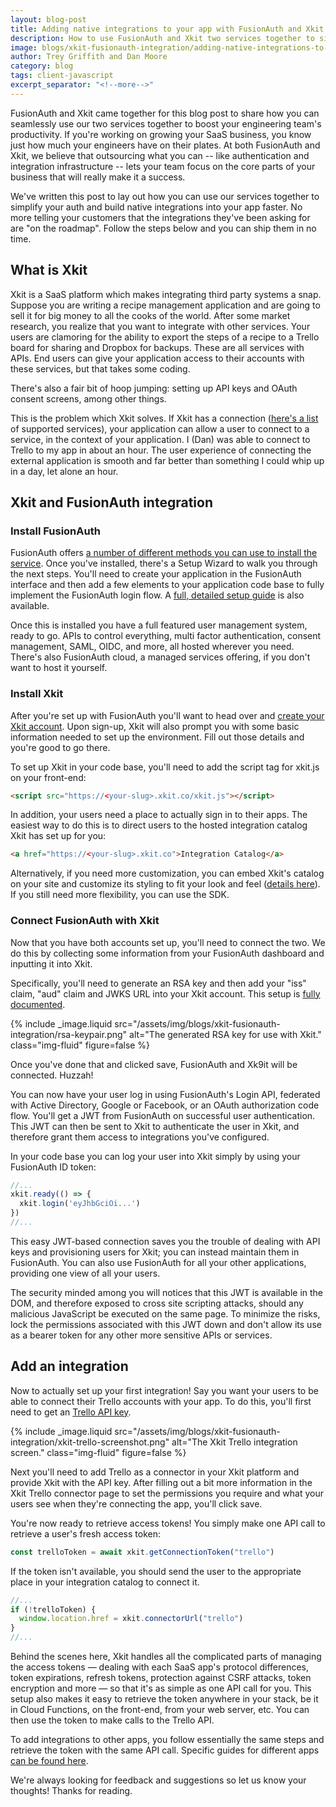 ```yaml
---
layout: blog-post
title: Adding native integrations to your app with FusionAuth and Xkit
description: How to use FusionAuth and Xkit two services together to simplify auth and integration development.
image: blogs/xkit-fusionauth-integration/adding-native-integrations-to-your-app-with-fusionauth-and-xkit-header-image.png
author: Trey Griffith and Dan Moore
category: blog
tags: client-javascript 
excerpt_separator: "<!--more-->"
---
```



FusionAuth and Xkit came together for this blog post to share how you can seamlessly use our two services together to boost your engineering team's productivity. If you're working on growing your SaaS business, you know just how much your engineers have on their plates. At both FusionAuth and Xkit, we believe that outsourcing what you can -- like authentication and integration infrastructure -- lets your team focus on the core parts of your business that will really make it a success.

<!--more-->

We've written this post to lay out how you can use our services together to simplify your auth and build native integrations into your app faster. No more telling your customers that the integrations they've been asking for are "on the roadmap". Follow the steps below and you can ship them in no time.


## What is Xkit

Xkit is a SaaS platform which makes integrating third party systems a snap. Suppose you are writing a recipe management application and are going to sell it for big money to all the cooks of the world. After some market research, you realize that you want to integrate with other services. Your users are clamoring for the ability to export the steps of a recipe to a Trello board for sharing and Dropbox for backups. These are all services with APIs. End users can give your application access to their accounts with these services, but that takes some coding.

There's also a fair bit of hoop jumping: setting up API keys and OAuth consent screens, among other things.

This is the problem which Xkit solves. If Xkit has a connection ([here's a list](https://docs.xkit.co/docs/connecting-with-apps-overview) of supported services), your application can allow a user to connect to a service, in the context of your application. I (Dan) was able to connect to Trello to my app in about an hour. The user experience of connecting the external application is smooth and far better than something I could whip up in a day, let alone an hour.

## Xkit and FusionAuth integration

### Install FusionAuth

FusionAuth offers [a number of different methods you can use to install the service](https://fusionauth.io/docs/v1/tech/installation-guide/). Once you've installed, there's a Setup Wizard to walk you through the next steps. You'll need to create your application in the FusionAuth interface and then add a few elements to your application code base to fully implement the FusionAuth login flow. A [full, detailed setup guide](https://fusionauth.io/docs/v1/tech/5-minute-setup-guide/) is also available. 

Once this is installed you have a full featured user management system, ready to go. APIs to control everything, multi factor authentication, consent management, SAML, OIDC, and more, all hosted wherever you need. There's also FusionAuth cloud, a managed services offering, if you don't want to host it yourself.

### Install Xkit

After you're set up with FusionAuth you'll want to head over and [create your Xkit account](https://app.xkit.co/sign-up). Upon sign-up, Xkit will also prompt you with some basic information needed to set up the environment. Fill out those details and you're good to go there.

To set up Xkit in your code base, you'll need to add the script tag for xkit.js on your front-end:

```html
<script src="https://<your-slug>.xkit.co/xkit.js"></script>
```

In addition, your users need a place to actually sign in to their apps. The easiest way to do this is to direct users to the hosted integration catalog Xkit has set up for you:

```html
<a href="https://<your-slug>.xkit.co">Integration Catalog</a>
```
Alternatively, if you need more customization, you can embed Xkit's catalog on your site and customize its styling to fit your look and feel ([details here](https://docs.xkit.co/docs/self-hosted-catalog)). If you still need more flexibility, you can use the SDK.

### Connect FusionAuth with Xkit

Now that you have both accounts set up, you'll need to connect the two. We do this by collecting some information from your FusionAuth dashboard and inputting it into Xkit. 

Specifically, you'll need to generate an RSA key and then add your "iss" claim, "aud" claim and JWKS URL into your Xkit account. This setup is [fully documented](https://docs.xkit.co/docs/fusionauth).

{% include _image.liquid src="/assets/img/blogs/xkit-fusionauth-integration/rsa-keypair.png" alt="The generated RSA key for use with Xkit." class="img-fluid" figure=false %}

Once you've done that and clicked save, FusionAuth and Xk9it will be connected. Huzzah!

You can now have your user log in using FusionAuth's Login API, federated with Active Directory, Google or Facebook, or an OAuth authorization code flow. You'll get a JWT from FusionAuth on successful user authentication. This JWT can then be sent to Xkit to authenticate the user in Xkit, and therefore grant them access to integrations you've configured.

In your code base you can log your user into Xkit simply by using your FusionAuth ID token: 

```javascript
//...
xkit.ready(() => {
  xkit.login('eyJhbGciOi...')
})
//...
```
						
This easy JWT-based connection saves you the trouble of dealing with API keys and provisioning users for Xkit; you can instead maintain them in FusionAuth. You can also use FusionAuth for all your other applications, providing one view of all your users.
						
The security minded among you will notices that this JWT is available in the DOM, and therefore exposed to cross site scripting attacks, should any malicious JavaScript be executed on the same page. To minimize the risks, lock the permissions associated with this JWT down and don't allow its use as a bearer token for any other more sensitive APIs or services. 

## Add an integration

Now to actually set up your first integration! Say you want your users to be able to connect their Trello accounts with your app. To do this, you'll first need to get an [Trello API key](https://trello.com/app-key).

{% include _image.liquid src="/assets/img/blogs/xkit-fusionauth-integration/xkit-trello-screenshot.png" alt="The Xkit Trello integration screen." class="img-fluid" figure=false %}

Next you'll need to add Trello as a connector in your Xkit platform and provide Xkit with the API key. After filling out a bit more information in the Xkit Trello connector page to set the permissions you require and what your users see when they're connecting the app, you'll click save. 

You're now ready to retrieve access tokens! You simply make one API call to retrieve a user's fresh access token:

```javascript
const trelloToken = await xkit.getConnectionToken("trello")
```

If the token isn't available, you should send the user to the appropriate place in your integration catalog to connect it.

```javascript
//...
if (!trelloToken) {
  window.location.href = xkit.connectorUrl("trello")
}
//...
```

Behind the scenes here, Xkit handles all the complicated parts of managing the access tokens — dealing with each SaaS app's protocol differences, token expirations, refresh tokens, protection against CSRF attacks, token encryption and more — so that it's as simple as one API call for you. This setup also makes it easy to retrieve the token anywhere in your stack, be it in Cloud Functions, on the front-end, from your web server, etc. You can then use the token to make calls to the Trello API.

To add integrations to other apps, you follow essentially the same steps and retrieve the token with the same API call. Specific guides for different apps [can be found here](https://docs.xkit.co/docs/connecting-with-apps-overview).

We're always looking for feedback and suggestions so let us know your thoughts! Thanks for reading.

